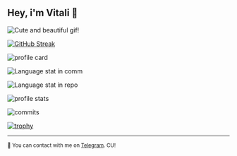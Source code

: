 ## Hey, i'm Vitali 👋

![Cute and beautiful gif!](https://media.tenor.com/yPbeab7wYlsAAAAC/hi-anime.gif)

[![GitHub Streak](https://github-readme-streak-stats.herokuapp.com/?user=sponyirish)](https://git.io/streak-stats)

![profile card](https://github-profile-summary-cards.vercel.app/api/cards/profile-details?username=sponyirish&theme=solarized_dark)


![Language stat in comm](https://github-profile-summary-cards.vercel.app/api/cards/most-commit-language?username=sponyirish&theme=solarized_dark)


![Language stat in repo](https://github-profile-summary-cards.vercel.app/api/cards/repos-per-language?username=sponyirish&theme=solarized_dark)


![profile stats](https://github-profile-summary-cards.vercel.app/api/cards/stats?username=sponyirish&theme=solarized_dark)


![commits](https://github-profile-summary-cards.vercel.app/api/cards/productive-time?username=sponyirish&theme=solarized_dark)

[![trophy](https://github-profile-trophy.vercel.app/?username=sponyirish)](https://github.com/sponyirish/github-profile-trophy)

---

<sub>🌈  You can contact with me on [Telegram](https://t.me/mk_ay).  CU!</sub>

<!--
Made with 🖤
🙇‍♂️🎤⬇️
-->
